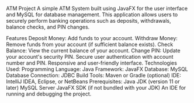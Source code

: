 ATM Project
A simple ATM System built using JavaFX for the user interface and MySQL for database management. This application allows users to securely perform banking operations such as deposits, withdrawals, balance checks, and PIN changes.

Features
Deposit Money: Add funds to your account.
Withdraw Money: Remove funds from your account (if sufficient balance exists).
Check Balance: View the current balance of your account.
Change PIN: Update your account's security PIN.
Secure user authentication with account number and PIN.
Responsive and user-friendly interface.
Technologies Used:
Programming Language: Java
Framework: JavaFX
Database: MySQL
Database Connection: JDBC
Build Tools: Maven or Gradle (optional)
IDE: IntelliJ IDEA, Eclipse, or NetBeans
Prerequisites:
Java JDK (version 11 or later)
MySQL Server
JavaFX SDK (if not bundled with your JDK)
An IDE for running and debugging the project.

